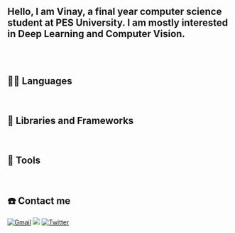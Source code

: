 ## Hello, I am Vinay, a final year computer science student at PES University. I am mostly interested in Deep Learning and Computer Vision. 

<br><br>

## 👨‍💻 Languages
<a href=""><img alt="" src="https://img.shields.io/badge/Python-FFD43B?style=for-the-badge&logo=python&logoColor=blue" /></a>
<a href=""><img alt="" src="https://img.shields.io/badge/Java-ED8B00?style=for-the-badge&logo=java&logoColor=white" /></a>
<a href=""><img alt="" src="https://img.shields.io/badge/C-00599C?style=for-the-badge&logo=c&logoColor=white" /></a>
<a href=""><img alt="" src="https://img.shields.io/badge/R-276DC3?style=for-the-badge&logo=r&logoColor=white" /></a>
<a href=""><img alt="" src="https://img.shields.io/badge/HTML-239120?style=for-the-badge&logo=html5&logoColor=white" /></a>
<a href=""><img alt="" src="https://img.shields.io/badge/JavaScript-F7DF1E?style=for-the-badge&logo=javascript&logoColor=black" /></a>
<a href=""><img alt="" src="https://img.shields.io/badge/Markdown-000000?style=for-the-badge&logo=markdown&logoColor=white" /></a>


## 🧰 Libraries and Frameworks
<a href=""><img alt="" src="https://img.shields.io/badge/PyTorch-EE4C2C?style=for-the-badge&logo=PyTorch&logoColor=white" /></a>
<a href=""><img alt="" src="https://img.shields.io/badge/TensorFlow-FF6F00?style=for-the-badge&logo=TensorFlow&logoColor=white" /></a>
<a href=""><img alt="" src="https://img.shields.io/badge/Keras-D00000?style=for-the-badge&logo=Keras&logoColor=white" /></a>
<a href=""><img alt="" src="https://img.shields.io/badge/Numpy-777BB4?style=for-the-badge&logo=numpy&logoColor=white" /></a>
<a href=""><img alt="" src="https://img.shields.io/badge/Pandas-2C2D72?style=for-the-badge&logo=pandas&logoColor=white" /></a>
<a href=""><img alt="" src="https://img.shields.io/badge/scikit_learn-F7931E?style=for-the-badge&logo=scikit-learn&logoColor=white" /></a>
<a href=""><img alt="" src="https://img.shields.io/badge/Flask-000000?style=for-the-badge&logo=flask&logoColor=white" /></a>

## 🔧 Tools
<a href=""><img alt="" src="https://img.shields.io/badge/Git-F05032?style=for-the-badge&logo=git&logoColor=white" /></a>
<a href=""><img alt="" src="https://img.shields.io/badge/GitHub-100000?style=for-the-badge&logo=github&logoColor=white" /></a>
<a href=""><img alt="" src="https://img.shields.io/badge/Docker-2CA5E0?style=for-the-badge&logo=docker&logoColor=white" /></a>
<a href=""><img alt="" src="https://img.shields.io/badge/conda-342B029.svg?&style=for-the-badge&logo=anaconda&logoColor=white" /></a>
<a href=""><img alt="" src="https://img.shields.io/badge/Jupyter-F37626.svg?&style=for-the-badge&logo=Jupyter&logoColor=white" /></a>
<a href=""><img alt="" src="https://img.shields.io/badge/Postman-FF6C37?style=for-the-badge&logo=Postman&logoColor=white" /></a>
<a href=""><img alt="" src="https://img.shields.io/badge/Amazon_AWS-232F3E?style=for-the-badge&logo=amazon-aws&logoColor=white" /></a>
<a href=""><img alt="" src="https://img.shields.io/badge/Google_Cloud-4285F4?style=for-the-badge&logo=google-cloud&logoColor=white" /></a>
<a href=""><img alt="" src="https://img.shields.io/badge/Heroku-430098?style=for-the-badge&logo=heroku&logoColor=white" /></a>
<a href=""><img alt="" src="https://img.shields.io/badge/MySQL-00000F?style=for-the-badge&logo=mysql&logoColor=white" /></a>
<a href=""><img alt="" src="https://img.shields.io/badge/PostgreSQL-316192?style=for-the-badge&logo=postgresql&logoColor=white" /></a>
<a href=""><img alt="" src="https://img.shields.io/badge/MongoDB-4EA94B?style=for-the-badge&logo=mongodb&logoColor=white" /></a>
<a href=""><img alt="" src="https://img.shields.io/badge/Visual_Studio_Code-0078D4?style=for-the-badge&logo=visual%20studio%20code&logoColor=white" /></a>
<a href=""><img alt="" src="https://img.shields.io/badge/Colab-F9AB00?style=for-the-badge&logo=googlecolab&color=525252" /></a>
<a href=""><img alt="" src="https://img.shields.io/badge/RStudio-75AADB?style=for-the-badge&logo=RStudio&logoColor=white" /></a> 
<a href=""><img alt="" src="https://img.shields.io/badge/LaTeX-47A141?style=for-the-badge&logo=LaTeX&logoColor=white" /></a>
<a href=""><img alt="" src="https://img.shields.io/badge/Overleaf-47A141?style=for-the-badge&logo=Overleaf&logoColor=white" /></a>


## ☎️ Contact me 

<a href = "mailto:vinaypurushothamnaidu@gmail.com?subject=From your Github Profile" ><img alt="Gmail" src="https://img.shields.io/badge/Gmail-D14836?style=for-the-badge&logo=gmail&logoColor=white" /></a>
<a href = "https://www.linkedin.com/in/vinaypnaidu" ><img src="https://img.shields.io/badge/linkedin%20-%230077B5.svg?&style=for-the-badge&logo=linkedin&logoColor=white"/></a>
<a href = "https://twitter.com/vinaypnaidu27" ><img alt="Twitter" src="https://img.shields.io/badge/twitter-%231DA1F2.svg?&style=for-the-badge&logo=Twitter&logoColor=white"/> </a>
